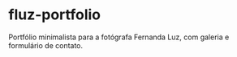 # fluz-portfolio
 Portfólio minimalista para a fotógrafa Fernanda Luz, com galeria e formulário de contato.
